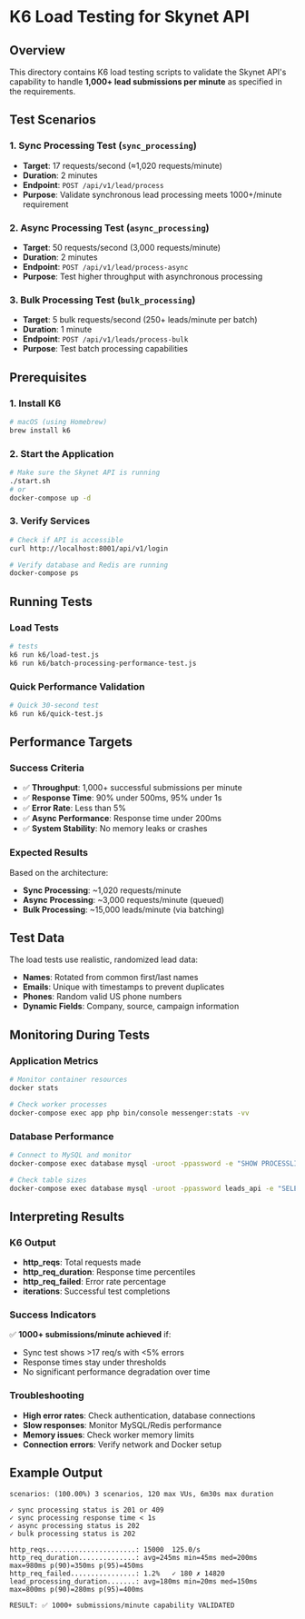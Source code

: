 # K6 Load Testing for Skynet API

## Overview
This directory contains K6 load testing scripts to validate the Skynet API's capability to handle **1,000+ lead submissions per minute** as specified in the requirements.

## Test Scenarios

### 1. Sync Processing Test (`sync_processing`)
- **Target**: 17 requests/second (≈1,020 requests/minute)
- **Duration**: 2 minutes
- **Endpoint**: `POST /api/v1/lead/process`
- **Purpose**: Validate synchronous lead processing meets 1000+/minute requirement

### 2. Async Processing Test (`async_processing`)
- **Target**: 50 requests/second (3,000 requests/minute)
- **Duration**: 2 minutes
- **Endpoint**: `POST /api/v1/lead/process-async`
- **Purpose**: Test higher throughput with asynchronous processing

### 3. Bulk Processing Test (`bulk_processing`)
- **Target**: 5 bulk requests/second (250+ leads/minute per batch)
- **Duration**: 1 minute
- **Endpoint**: `POST /api/v1/leads/process-bulk`
- **Purpose**: Test batch processing capabilities

## Prerequisites

### 1. Install K6
```bash
# macOS (using Homebrew)
brew install k6
```

### 2. Start the Application
```bash
# Make sure the Skynet API is running
./start.sh
# or
docker-compose up -d
```

### 3. Verify Services
```bash
# Check if API is accessible
curl http://localhost:8001/api/v1/login

# Verify database and Redis are running
docker-compose ps
```

## Running Tests

### Load Tests
```bash
# tests
k6 run k6/load-test.js
k6 run k6/batch-processing-performance-test.js
```

### Quick Performance Validation
```bash
# Quick 30-second test
k6 run k6/quick-test.js
```

## Performance Targets

### Success Criteria
- ✅ **Throughput**: 1,000+ successful submissions per minute
- ✅ **Response Time**: 90% under 500ms, 95% under 1s
- ✅ **Error Rate**: Less than 5%
- ✅ **Async Performance**: Response time under 200ms
- ✅ **System Stability**: No memory leaks or crashes

### Expected Results
Based on the architecture:
- **Sync Processing**: ~1,020 requests/minute
- **Async Processing**: ~3,000 requests/minute (queued)
- **Bulk Processing**: ~15,000 leads/minute (via batching)

## Test Data
The load tests use realistic, randomized lead data:
- **Names**: Rotated from common first/last names
- **Emails**: Unique with timestamps to prevent duplicates
- **Phones**: Random valid US phone numbers
- **Dynamic Fields**: Company, source, campaign information

## Monitoring During Tests

### Application Metrics
```bash
# Monitor container resources
docker stats

# Check worker processes
docker-compose exec app php bin/console messenger:stats -vv
```

### Database Performance
```bash
# Connect to MySQL and monitor
docker-compose exec database mysql -uroot -ppassword -e "SHOW PROCESSLIST;"

# Check table sizes
docker-compose exec database mysql -uroot -ppassword leads_api -e "SELECT COUNT(*) FROM leads;"
```

## Interpreting Results

### K6 Output
- **http_reqs**: Total requests made
- **http_req_duration**: Response time percentiles
- **http_req_failed**: Error rate percentage
- **iterations**: Successful test completions

### Success Indicators
✅ **1000+ submissions/minute achieved** if:
- Sync test shows >17 req/s with <5% errors
- Response times stay under thresholds
- No significant performance degradation over time

### Troubleshooting
- **High error rates**: Check authentication, database connections
- **Slow responses**: Monitor MySQL/Redis performance
- **Memory issues**: Check worker memory limits
- **Connection errors**: Verify network and Docker setup

## Example Output
```
scenarios: (100.00%) 3 scenarios, 120 max VUs, 6m30s max duration

✓ sync processing status is 201 or 409
✓ sync processing response time < 1s
✓ async processing status is 202
✓ bulk processing status is 202

http_reqs......................: 15000  125.0/s
http_req_duration..............: avg=245ms min=45ms med=200ms max=980ms p(90)=350ms p(95)=450ms
http_req_failed................: 1.2%   ✓ 180 ✗ 14820
lead_processing_duration.......: avg=180ms min=20ms med=150ms max=800ms p(90)=280ms p(95)=400ms

RESULT: ✅ 1000+ submissions/minute capability VALIDATED
```